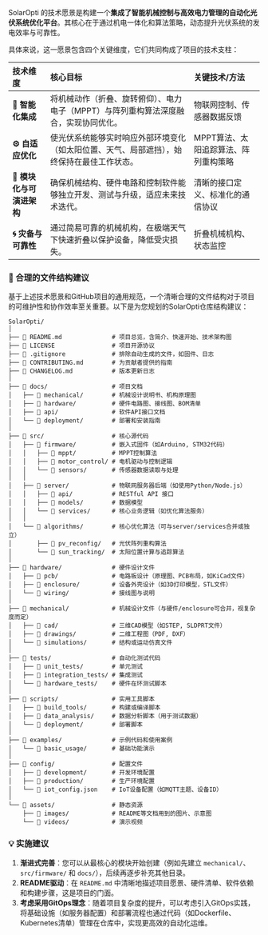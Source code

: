 SolarOpti 的技术愿景是构建一个**集成了智能机械控制与高效电力管理的自动化光伏系统优化平台**。其核心在于通过机电一体化和算法策略，动态提升光伏系统的发电效率与可靠性。

具体来说，这一愿景包含四个关键维度，它们共同构成了项目的技术支柱：

| 技术维度                 | 核心目标                                                                                   | 关键技术/方法                        |
| :----------------------- | :----------------------------------------------------------------------------------------- | :----------------------------------- |
| **🤖 智能化集成**         | 将机械动作（折叠、旋转俯仰）、电力电子（MPPT）与阵列重构算法深度融合，实现协同优化。       | 物联网控制、传感器数据反馈           |
| **⚙️ 自适应优化**         | 使光伏系统能够实时响应外部环境变化（如太阳位置、天气、局部遮挡），始终保持在最佳工作状态。 | MPPT算法、太阳追踪算法、阵列重构策略 |
| **🧩 模块化与可演进架构** | 确保机械结构、硬件电路和控制软件能够独立开发、测试与升级，适应未来技术迭代。               | 清晰的接口定义、标准化的通信协议     |
| **🌀 灾备与可靠性**       | 通过简易可靠的机械机构，在极端天气下快速折叠以保护设备，降低受灾损失。                     | 折叠机械机构、状态监控               |

### 📁 合理的文件结构建议

基于上述技术愿景和GitHub项目的通用规范，一个清晰合理的文件结构对于项目的可维护性和协作效率至关重要。以下是为您规划的SolarOpti仓库结构建议：

```
SolarOpti/
│
├── 📄 README.md              # 项目总览，含简介、快速开始、技术架构图
├── 📄 LICENSE                # 项目开源协议
├── 📄 .gitignore             # 排除自动生成的文件，如固件、日志
├── 📄 CONTRIBUTING.md        # 为贡献者提供的指南
├── 📄 CHANGELOG.md           # 版本更新日志
│
├── 📁 docs/                  # 项目文档
│   ├── 📁 mechanical/        # 机械设计说明书、机构原理图
│   ├── 📁 hardware/          # 硬件电路图、接线图、BOM清单
│   ├── 📁 api/               # 软件API接口文档
│   └── 📁 deployment/        # 部署和安装指南
│
├── 📁 src/                   # 核心源代码
│   ├── 📁 firmware/          # 嵌入式固件（如Arduino, STM32代码）
│   │   ├── 📁 mppt/          # MPPT控制算法
│   │   ├── 📁 motor_control/ # 电机驱动与控制逻辑
│   │   └── 📁 sensors/       # 传感器数据读取与处理
│   │
│   ├── 📁 server/            # 物联网服务器后端（如使用Python/Node.js）
│   │   ├── 📁 api/           # RESTful API 接口
│   │   ├── 📁 models/        # 数据模型
│   │   └── 📁 services/      # 核心业务逻辑（如优化算法服务）
│   │
│   └── 📁 algorithms/        # 核心优化算法（可与server/services合并或独立）
│       ├── 📁 pv_reconfig/   # 光伏阵列重构算法
│       └── 📁 sun_tracking/  # 太阳位置计算与追踪算法
│
├── 📁 hardware/              # 硬件设计文件
│   ├── 📁 pcb/               # 电路板设计（原理图、PCB布局，如KiCad文件）
│   ├── 📁 enclosure/         # 设备外壳设计（如3D打印模型，STL文件）
│   └── 📁 wiring/            # 接线图与说明
│
├── 📁 mechanical/            # 机械设计文件（与硬件/enclosure可合并，视复杂度而定）
│   ├── 📁 cad/               # 三维CAD模型（如STEP, SLDPRT文件）
│   ├── 📁 drawings/          # 二维工程图（PDF, DXF）
│   └── 📁 simulations/       # 结构或运动仿真文件
│
├── 📁 tests/                 # 自动化测试代码
│   ├── 📁 unit_tests/        # 单元测试
│   ├── 📁 integration_tests/ # 集成测试
│   └── 📁 hardware_tests/    # 硬件在环测试脚本
│
├── 📁 scripts/               # 实用工具脚本
│   ├── 📁 build_tools/       # 构建或编译脚本
│   ├── 📁 data_analysis/     # 数据分析脚本（用于测试数据）
│   └── 📁 deployment/        # 部署脚本
│
├── 📁 examples/              # 示例代码和使用案例
│   └── 📁 basic_usage/       # 基础功能演示
│
├── 📁 config/                # 配置文件
│   ├── 📁 development/       # 开发环境配置
│   ├── 📁 production/        # 生产环境配置
│   └── 📄 iot_config.json    # IoT设备配置（如MQTT主题、设备ID）
│
└── 📁 assets/                # 静态资源
    ├── 📁 images/            # README等文档用到的图片、示意图
    └── 📁 videos/            # 演示视频
```

### 💡 实施建议

1.  **渐进式完善**：您可以从最核心的模块开始创建（例如先建立 `mechanical/`、`src/firmware/` 和 `docs/`），后续再逐步补充其他目录。
2.  **README驱动**：在 `README.md` 中清晰地描述项目愿景、硬件清单、软件依赖和构建步骤，这是项目的门面。
3.  **考虑采用GitOps理念**：随着项目复杂度的提升，可以考虑引入GitOps实践，将基础设施（如服务器配置）和部署流程也通过代码（如Dockerfile、Kubernetes清单）管理在仓库中，实现更高效的自动化运维。